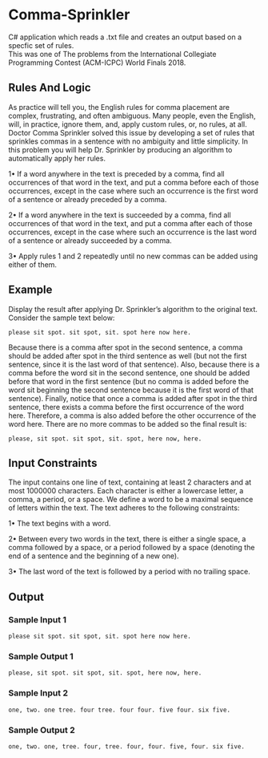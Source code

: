 # Comma-Sprinkler

C# application which reads a .txt file and creates an output based on a specfic set of rules. <br>
This was one of The problems from the International Collegiate Programming Contest (ACM-ICPC) World Finals 2018.

## Rules And Logic

As practice will tell you, the English rules for comma placement are complex, frustrating, and often ambiguous. Many people, even the English, will, in practice, ignore them, and, apply custom rules, or, no rules, at all. Doctor Comma Sprinkler solved this issue by developing a set of rules that sprinkles commas in a sentence with no ambiguity and little simplicity. In this problem you will help Dr. Sprinkler by producing an algorithm to automatically apply her rules.

1• If a word anywhere in the text is preceded by a comma, find all occurrences of that word in the text, and put a comma before each of those occurrences, except in the case where such an occurrence is the first word of a sentence or already preceded by a comma.

2• If a word anywhere in the text is succeeded by a comma, find all occurrences of that word in the text, and put a comma after each of those occurrences, except in the case where such an occurrence is the last word of a sentence or already succeeded by a
comma.

3• Apply rules 1 and 2 repeatedly until no new commas can be added using either of them.

## Example

Display the result after applying Dr. Sprinkler’s algorithm to the original text. Consider the sample text below:

`please sit spot. sit spot, sit. spot here now here.`
 
Because there is a comma after spot in the second sentence, a comma should be added after spot in the third sentence as well (but not the first sentence, since it is the last word of that sentence). Also, because there is a comma before the word sit in the second sentence, one should be added before that word in the first sentence (but no comma is added before the word sit beginning the second sentence because it is the first word of that sentence). Finally, notice that once a comma is added after spot in the third sentence, there exists a comma before the first occurrence of the word here. Therefore, a comma is also added before the other occurrence of the word here. There are no more commas to be added so the final result is: 

`please, sit spot. sit spot, sit. spot, here now, here.`

## Input Constraints

The input contains one line of text, containing at least 2 characters and at most 1000000 characters. Each character is either a lowercase letter, a comma, a period, or a space. We define a word to be a maximal sequence of letters within the text. The text adheres to the following constraints:

1• The text begins with a word.

2• Between every two words in the text, there is either a single space, a comma followed by a space, or a period followed by a space (denoting the end of a sentence and the
beginning of a new one).

3• The last word of the text is followed by a period with no trailing space.

## Output 

### Sample Input 1
`please sit spot. sit spot, sit. spot here now here.`
### Sample Output 1
`please, sit spot. sit spot, sit. spot, here now, here.`

### Sample Input 2
`one, two. one tree. four tree. four four. five four. six five.`
### Sample Output 2
`one, two. one, tree. four, tree. four, four. five, four. six five.`



